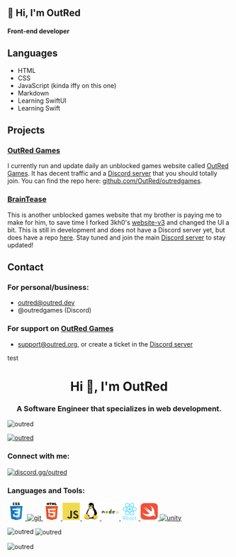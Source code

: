 ## 👋 Hi, I'm OutRed
#### Front-end developer
## Languages
- HTML
- CSS
- JavaScript (kinda iffy on this one)
- Markdown
- Learning SwiftUI
- Learning Swift

## Projects
### [OutRed Games](https://outred.org)
I currently run and update daily an unblocked games website called [OutRed Games](https://outred.org). It has decent traffic and a [Discord server](https://discord.gg/kKnVeUBG62) that you should totally join. You can find the repo here: [github.com/OutRed/outredgames](https://github.com/outred/outredgames).
### [BrainTease](https://braintease.outred.dev)
This is another unblocked games website that my brother is paying me to make for him, to save time I forked 3kh0's [website-v3](https://github.com/3kh0/website-v3) and changed the UI a bit. This is still in development and does not have a Discord server yet, but does have a repo [here](https://github.com/OutRed/BrainTease). Stay tuned and join the main [Discord server](https://discord.gg/kKnVeUBG62) to stay updated!

## Contact
### For personal/business:
- outred@outred.dev
- @outredgames (Discord)
### For support on [OutRed Games](https://outred.org)
- support@outred.org, or create a ticket in the [Discord server](https://discord.gg/outred)

test


<h1 align="center">Hi 👋, I'm OutRed</h1>
<h3 align="center">A Software Engineer that specializes in web development.</h3>

<p align="left"> <img src="https://komarev.com/ghpvc/?username=outred&label=Profile%20views&color=0e75b6&style=flat" alt="outred" /> </p>

<p align="left"> <a href="https://github.com/ryo-ma/github-profile-trophy"><img src="https://github-profile-trophy.vercel.app/?username=outred" alt="outred" /></a> </p>

<h3 align="left">Connect with me:</h3>
<p align="left">
<a href="https://discord.gg/discord.gg/outred" target="blank"><img align="center" src="https://raw.githubusercontent.com/rahuldkjain/github-profile-readme-generator/master/src/images/icons/Social/discord.svg" alt="discord.gg/outred" height="30" width="40" /></a>
</p>

<h3 align="left">Languages and Tools:</h3>
<p align="left"> <a href="https://www.w3schools.com/css/" target="_blank" rel="noreferrer"> <img src="https://raw.githubusercontent.com/devicons/devicon/master/icons/css3/css3-original-wordmark.svg" alt="css3" width="40" height="40"/> </a> <a href="https://git-scm.com/" target="_blank" rel="noreferrer"> <img src="https://www.vectorlogo.zone/logos/git-scm/git-scm-icon.svg" alt="git" width="40" height="40"/> </a> <a href="https://www.w3.org/html/" target="_blank" rel="noreferrer"> <img src="https://raw.githubusercontent.com/devicons/devicon/master/icons/html5/html5-original-wordmark.svg" alt="html5" width="40" height="40"/> </a> <a href="https://developer.mozilla.org/en-US/docs/Web/JavaScript" target="_blank" rel="noreferrer"> <img src="https://raw.githubusercontent.com/devicons/devicon/master/icons/javascript/javascript-original.svg" alt="javascript" width="40" height="40"/> </a> <a href="https://www.linux.org/" target="_blank" rel="noreferrer"> <img src="https://raw.githubusercontent.com/devicons/devicon/master/icons/linux/linux-original.svg" alt="linux" width="40" height="40"/> </a> <a href="https://nodejs.org" target="_blank" rel="noreferrer"> <img src="https://raw.githubusercontent.com/devicons/devicon/master/icons/nodejs/nodejs-original-wordmark.svg" alt="nodejs" width="40" height="40"/> </a> <a href="https://reactjs.org/" target="_blank" rel="noreferrer"> <img src="https://raw.githubusercontent.com/devicons/devicon/master/icons/react/react-original-wordmark.svg" alt="react" width="40" height="40"/> </a> <a href="https://developer.apple.com/swift/" target="_blank" rel="noreferrer"> <img src="https://raw.githubusercontent.com/devicons/devicon/master/icons/swift/swift-original.svg" alt="swift" width="40" height="40"/> </a> <a href="https://unity.com/" target="_blank" rel="noreferrer"> <img src="https://www.vectorlogo.zone/logos/unity3d/unity3d-icon.svg" alt="unity" width="40" height="40"/> </a> </p>

<p><img align="left" src="https://github-readme-stats.vercel.app/api/top-langs?username=outred&show_icons=true&locale=en&layout=compact" alt="outred" /></p>

<p>&nbsp;<img align="center" src="https://github-readme-stats.vercel.app/api?username=outred&show_icons=true&locale=en" alt="outred" /></p>

<p><img align="center" src="https://github-readme-streak-stats.herokuapp.com/?user=outred&" alt="outred" /></p>


